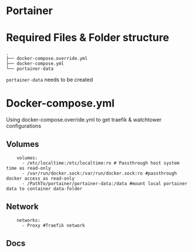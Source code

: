# Portainer

# Required Files & Folder structure
```
.
├── docker-compose.override.yml
├── docker-compose.yml
└── portainer-data
```
`portainer-data` needs to be created

# Docker-compose.yml

Using docker-compose.override.yml to get traefik & watchtower configurations

## Volumes
```docker
    volumes:
      - /etc/localtime:/etc/localtime:ro # Passthrough host system time as read-only
      - /var/run/docker.sock:/var/run/docker.sock:ro #passthrough docker access as read-only
      - /PathTo/portainer/portainer-data:/data #mount local portainer data to container data-folder
```
## Network
```
    networks:
      - Proxy #Traefik network
```
## Docs